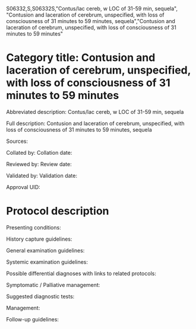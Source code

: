 S06332,S,S06332S,"Contus/lac cereb, w LOC of 31-59 min, sequela", "Contusion and laceration of cerebrum, unspecified, with loss of consciousness of 31 minutes to 59 minutes, sequela","Contusion and laceration of cerebrum, unspecified, with loss of consciousness of 31 minutes to 59 minutes"
# Category title: Contusion and laceration of cerebrum, unspecified, with loss of consciousness of 31 minutes to 59 minutes

Abbreviated description: Contus/lac cereb, w LOC of 31-59 min, sequela

Full description: Contusion and laceration of cerebrum, unspecified, with loss of consciousness of 31 minutes to 59 minutes, sequela

Sources:

Collated by:
Collation date:

Reviewed by:
Review date:

Validated by:
Validation date:

Approval UID:

# Protocol description

Presenting conditions:

History capture guidelines:

General examination guidelines:

Systemic examination guidelines:

Possible differential diagnoses with links to related protocols:

Symptomatic / Palliative management:

Suggested diagnostic tests:

Management:

Follow-up guidelines:
